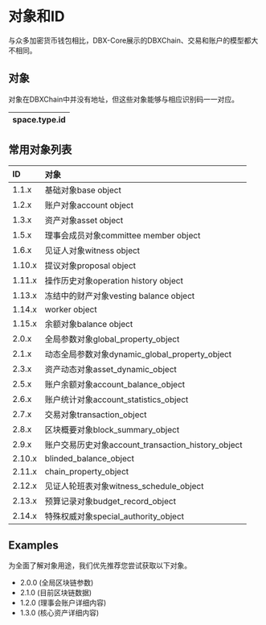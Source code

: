 # 对象和ID

与众多加密货币钱包相比，DBX-Core展示的DBXChain、交易和账户的模型都大不相同。

## 对象

对象在DBXChain中并没有地址，但这些对象能够与相应识别码一一对应。

| space.type.id |
| :--- |


## 常用对象列表

| ID | 对象 |
| :--- | :--- |
| 1.1.x | 基础对象base object |
| 1.2.x | 账户对象account object |
| 1.3.x | 资产对象asset object |
| 1.5.x | 理事会成员对象committee member object |
| 1.6.x | 见证人对象witness object |
| 1.10.x | 提议对象proposal object |
| 1.11.x | 操作历史对象operation history object |
| 1.13.x | 冻结中的财产对象vesting balance object |
| 1.14.x | worker object |
| 1.15.x | 余额对象balance object |
| 2.0.x | 全局参数对象global\_property\_object |
| 2.1.x | 动态全局参数对象dynamic\_global\_property\_object |
| 2.3.x | 资产动态对象asset\_dynamic\_object |
| 2.5.x | 账户余额对象account\_balance\_object |
| 2.6.x | 账户统计对象account\_statistics\_object |
| 2.7.x | 交易对象transaction\_object |
| 2.8.x | 区块概要对象block\_summary\_object |
| 2.9.x | 账户交易历史对象account\_transaction\_history\_object |
| 2.10.x | blinded\_balance\_object |
| 2.11.x | chain\_property\_object |
| 2.12.x | 见证人轮班表对象witness\_schedule\_object |
| 2.13.x | 预算记录对象budget\_record\_object |
| 2.14.x | 特殊权威对象special\_authority\_object |

## Examples

为全面了解对象用途，我们优先推荐您尝试获取以下对象。

* 2.0.0 \(全局区块链参数\)
* 2.1.0 \(目前区块链数据\)
* 1.2.0 \(理事会账户详细内容\)
* 1.3.0 \(核心资产详细内容\)



